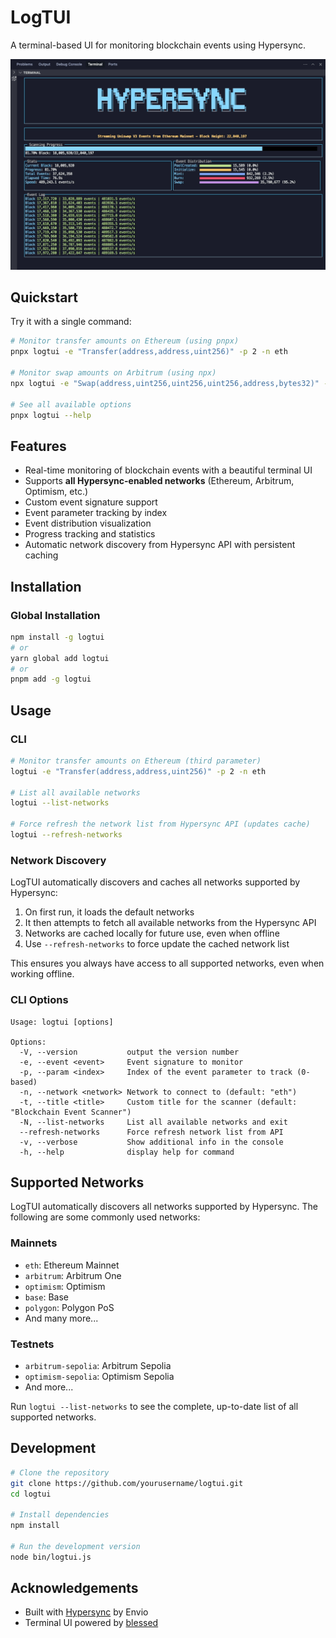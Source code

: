 # LogTUI

A terminal-based UI for monitoring blockchain events using Hypersync.

![LogTUI gif](./hypersync.gif)

## Quickstart

Try it with a single command:

```bash
# Monitor transfer amounts on Ethereum (using pnpx)
pnpx logtui -e "Transfer(address,address,uint256)" -p 2 -n eth

# Monitor swap amounts on Arbitrum (using npx)
npx logtui -e "Swap(address,uint256,uint256,uint256,address,bytes32)" -p 1 -n arbitrum

# See all available options
pnpx logtui --help
```

## Features

- Real-time monitoring of blockchain events with a beautiful terminal UI
- Supports **all Hypersync-enabled networks** (Ethereum, Arbitrum, Optimism, etc.)
- Custom event signature support
- Event parameter tracking by index
- Event distribution visualization
- Progress tracking and statistics
- Automatic network discovery from Hypersync API with persistent caching

## Installation

### Global Installation

```bash
npm install -g logtui
# or
yarn global add logtui
# or
pnpm add -g logtui
```

## Usage

### CLI

```bash
# Monitor transfer amounts on Ethereum (third parameter)
logtui -e "Transfer(address,address,uint256)" -p 2 -n eth

# List all available networks
logtui --list-networks

# Force refresh the network list from Hypersync API (updates cache)
logtui --refresh-networks
```

### Network Discovery

LogTUI automatically discovers and caches all networks supported by Hypersync:

1. On first run, it loads the default networks
2. It then attempts to fetch all available networks from the Hypersync API
3. Networks are cached locally for future use, even when offline
4. Use `--refresh-networks` to force update the cached network list

This ensures you always have access to all supported networks, even when working offline.

### CLI Options

```
Usage: logtui [options]

Options:
  -V, --version           output the version number
  -e, --event <event>     Event signature to monitor
  -p, --param <index>     Index of the event parameter to track (0-based)
  -n, --network <network> Network to connect to (default: "eth")
  -t, --title <title>     Custom title for the scanner (default: "Blockchain Event Scanner")
  -N, --list-networks     List all available networks and exit
  --refresh-networks      Force refresh network list from API
  -v, --verbose           Show additional info in the console
  -h, --help              display help for command
```

## Supported Networks

LogTUI automatically discovers all networks supported by Hypersync. The following are some commonly used networks:

### Mainnets

- `eth`: Ethereum Mainnet
- `arbitrum`: Arbitrum One
- `optimism`: Optimism
- `base`: Base
- `polygon`: Polygon PoS
- And many more...

### Testnets

- `arbitrum-sepolia`: Arbitrum Sepolia
- `optimism-sepolia`: Optimism Sepolia
- And more...

Run `logtui --list-networks` to see the complete, up-to-date list of all supported networks.

## Development

```bash
# Clone the repository
git clone https://github.com/yourusername/logtui.git
cd logtui

# Install dependencies
npm install

# Run the development version
node bin/logtui.js
```

## Acknowledgements

- Built with [Hypersync](https://docs.envio.dev/docs/HyperIndex/overview) by Envio
- Terminal UI powered by [blessed](https://github.com/chjj/blessed)
